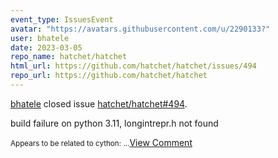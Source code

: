 ```yaml
---
event_type: IssuesEvent
avatar: "https://avatars.githubusercontent.com/u/2290133?"
user: bhatele
date: 2023-03-05
repo_name: hatchet/hatchet
html_url: https://github.com/hatchet/hatchet/issues/494
repo_url: https://github.com/hatchet/hatchet
---
```


<a href='https://github.com/bhatele' target='_blank'>bhatele</a> closed issue <a href='https://github.com/hatchet/hatchet/issues/494' target='_blank'>hatchet/hatchet#494</a>.

<p>build failure on python 3.11, longintrepr.h not found</p><small>Appears to be related to cython:...</small><a href='https://github.com/hatchet/hatchet/issues/494' target='_blank'>View Comment</a>